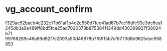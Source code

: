 vg_account_confirm
==================

f329ac52bacb4c232c71b61af1b4c2c658d7fec41ad67b7cc16dfc93e3dc6ea1
245db3a6a489ff8bd5fce25ad7020373b875384f1349dd430399937f38024b71
99768289c46a69d82f7c2093a50d46678b7f8915b7cf8773d8b9625ebe958953
